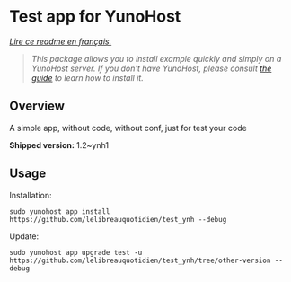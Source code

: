 # Test app for YunoHost


*[Lire ce readme en français.](./README_fr.md)*

> *This package allows you to install example quickly and simply on a YunoHost server.
If you don't have YunoHost, please consult [the guide](https://yunohost.org/#/install) to learn how to install it.*

## Overview

A simple app, without code, without conf, just for test your code

**Shipped version:** 1.2~ynh1


## Usage

Installation:
```
sudo yunohost app install https://github.com/lelibreauquotidien/test_ynh --debug
```
Update:
```
sudo yunohost app upgrade test -u https://github.com/lelibreauquotidien/test_ynh/tree/other-version --debug
```

